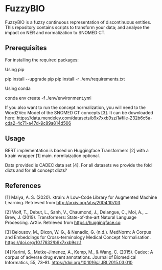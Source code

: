 # FuzzyBIO
FuzzyBIO is a fuzzy continuous representation of discontinuous entities. This repository contains scripts to transform your data; and analyse the impact on NER and normalization to SNOMED CT.

## Prerequisites 

For installing the required packages:

Using pip 

pip install --upgrade pip pip install -r ./env/requirements.txt

Using conda 

conda env create -f ./env/environment.yml

If you also want to run the concept normalization, you will need to the Word2Vec Model of the SNOMED CT concepts [3]. It can be downloaded here:
https://data.mendeley.com/datasets/b9x7xxb9sz/1#file-232b6c5a-cda2-4c71-a47d-9c89a814d506


## Usage

BERT implementation is based on Huggingface Transformers [2] with a ktrain wrapper [1]
main. normlaization optional. 

Data provided is CADEC data set [4]. For all datasets we provide the fold dicts and for all concept dicts?


## References 

[1] Maiya, A. S. (2020). ktrain: A Low-Code Library for Augmented Machine Learning. Retrieved from http://arxiv.org/abs/2004.10703

[2] Wolf, T., Debut, L., Sanh, V., Chaumond, J., Delangue, C., Moi, A., … Brew, J. (2019). Transformers: State-of-the-art Natural Language Processing. ArXiv. Retrieved from https://huggingface.co

[3] Belousov, M., Dixon, W. G., & Nenadic, G. (n.d.). MedNorm: A Corpus and Embeddings for Cross-terminology Medical Concept Normalisation. https://doi.org/10.17632/b9x7xxb9sz.1

[4] Karimi, S., Metke-Jimenez, A., Kemp, M., & Wang, C. (2015). Cadec: A corpus of adverse drug event annotations. Journal of Biomedical Informatics, 55, 73–81. https://doi.org/10.1016/J.JBI.2015.03.010
